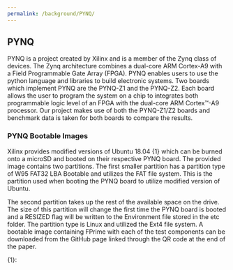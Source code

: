 ```yaml
---
permalink: /background/PYNQ/
---
```


## PYNQ
PYNQ is a project created by Xilinx and is a member of the Zynq class of devices. The Zynq architecture combines a dual-core ARM Cortex-A9 with a Field Programmable Gate Array (FPGA). PYNQ enables users to use the python language and libraries to build electronic systems. Two boards which implement PYNQ are the PYNQ-Z1 and the PYNQ-Z2. Each board allows the user to program the system on a chip to integrates both programmable logic level of an FPGA with the dual-core ARM Cortex™-A9 processor. Our project makes use of both the PYNQ-Z1/Z2 boards and benchmark data is taken for both boards to compare the results.

### PYNQ Bootable Images
Xilinx provides modified versions of Ubuntu 18.04 \{1\} which can be burned onto a microSD and booted on their respective PYNQ board. The provided image contains two partitions. The first smaller partition has a partition type of W95 FAT32 LBA Bootable and utilizes the FAT file system. This is the partition used when booting the PYNQ board to utilize modified version of Ubuntu.

The second partition takes up the rest of the available space on the drive. The size of this partition will change the first time the PYNQ board is booted and a RESIZED flag will be written to the Environment file stored in the etc folder. The partition type is Linux and utilized the Ext4 file system. A bootable image containing FPrime with each of the test components can be downloaded from the GitHub page linked through the QR code at the end of the paper.

\{1\}:
